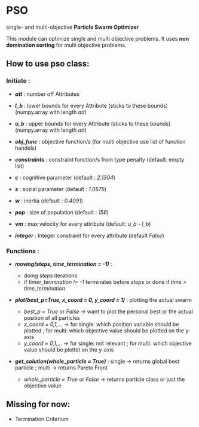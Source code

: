 # PSO
single- and multi-objective **Particle Swarm Optimizer**

This module can optimize single and multi objective problems.
It uses **non domination sorting** for multi objective problems.

## How to use pso class:

### Initiate :
                    
- **_att_** : number off Attributes
                        
- **_l_b_** : lower bounds for every Attribute (sticks to these bounds) (numpy.array with length *att*)

- **_u_b_** : upper bounds for every Attribute (sticks to these bounds) (numpy.array with length *att*)
                        
- **_obj_func_** : objective function/s (for multi objective use list of function handels)
                        
- **_constraints_** : constraint function/s from type penalty (default: empty list)
                        
- **_c_** : cognitive parameter (default : *2.1304*)
                        
- **_s_** : sozial parameter (default : *1.0575*)
                        
- **_w_** : inertia (default : *0.4091*)
                        
- **_pop_** : size of population (default : *156*)
                        
- **_vm_** : max velocity for every attribute (default: *u_b - l_b*)
                        
- **_integer_** : Integer constraint for every attribute (default *False*)
	
### Functions :
        
- **_moving(steps, time_termination = -1)_** : 	
  - doing *steps* iterations
  - if *timer_termination != -1* terminates before *steps* or done if *time > time_termination*
                
- **_plot(best_p=True, x_coord = 0, y_coord = 1)_** : plotting the actual swarm
  - *best_p = True* or *False* -> want to plot the personal best or the actual position of all particles
  - *x_coord = 0,1,...* -> for single: which position variable should be plotted ; for multi: which objective value should be plotted on the y-axis
  - *y_coord = 0,1,...* -> for single: not relevant ; for multi: which objective value should be plottet on the y-axis
                
- **_get_solution(whole_particle = True)_** : single -> returns global best particle ; multi -> returns Pareto Front
  - *whole_particle = True* or *False* -> returns particle class or just the objective value	   

## Missing for now:

- Termination Criterium

